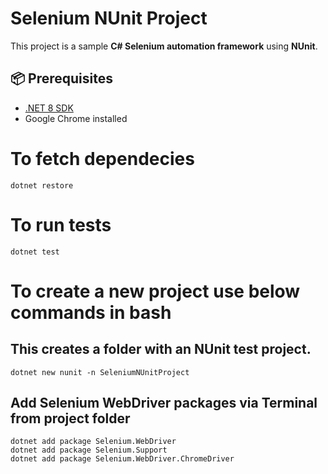 # Selenium NUnit Project

This project is a sample **C# Selenium automation framework** using **NUnit**.  



## 📦 Prerequisites

- [.NET 8 SDK](https://dotnet.microsoft.com/download)
- Google Chrome installed

# To fetch dependecies 
`dotnet restore`

# To run tests

`dotnet test`

# To create a new project use below commands in bash

## This creates a folder with an NUnit test project.

`dotnet new nunit -n SeleniumNUnitProject`


## Add Selenium WebDriver packages via Terminal from project folder

```
dotnet add package Selenium.WebDriver
dotnet add package Selenium.Support
dotnet add package Selenium.WebDriver.ChromeDriver